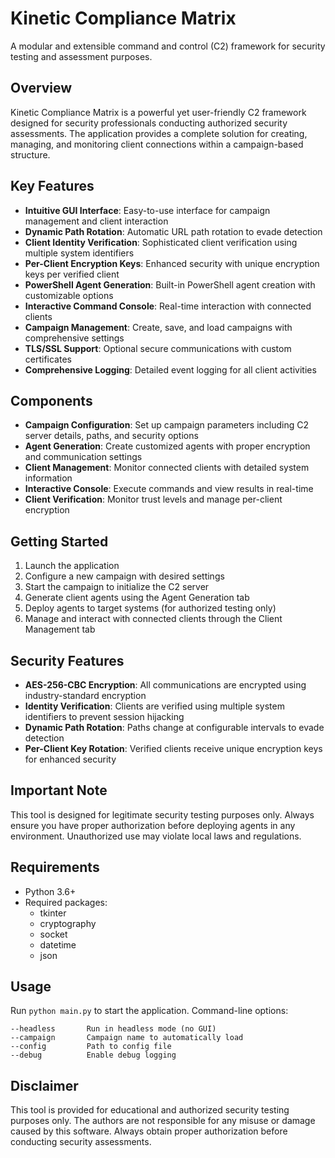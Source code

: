 # Kinetic Compliance Matrix

A modular and extensible command and control (C2) framework for security testing and assessment purposes.

## Overview

Kinetic Compliance Matrix is a powerful yet user-friendly C2 framework designed for security professionals conducting authorized security assessments. The application provides a complete solution for creating, managing, and monitoring client connections within a campaign-based structure.

## Key Features

- **Intuitive GUI Interface**: Easy-to-use interface for campaign management and client interaction
- **Dynamic Path Rotation**: Automatic URL path rotation to evade detection
- **Client Identity Verification**: Sophisticated client verification using multiple system identifiers
- **Per-Client Encryption Keys**: Enhanced security with unique encryption keys per verified client
- **PowerShell Agent Generation**: Built-in PowerShell agent creation with customizable options
- **Interactive Command Console**: Real-time interaction with connected clients
- **Campaign Management**: Create, save, and load campaigns with comprehensive settings
- **TLS/SSL Support**: Optional secure communications with custom certificates
- **Comprehensive Logging**: Detailed event logging for all client activities

## Components

- **Campaign Configuration**: Set up campaign parameters including C2 server details, paths, and security options
- **Agent Generation**: Create customized agents with proper encryption and communication settings
- **Client Management**: Monitor connected clients with detailed system information
- **Interactive Console**: Execute commands and view results in real-time
- **Client Verification**: Monitor trust levels and manage per-client encryption

## Getting Started

1. Launch the application
2. Configure a new campaign with desired settings
3. Start the campaign to initialize the C2 server
4. Generate client agents using the Agent Generation tab
5. Deploy agents to target systems (for authorized testing only)
6. Manage and interact with connected clients through the Client Management tab

## Security Features

- **AES-256-CBC Encryption**: All communications are encrypted using industry-standard encryption
- **Identity Verification**: Clients are verified using multiple system identifiers to prevent session hijacking
- **Dynamic Path Rotation**: Paths change at configurable intervals to evade detection
- **Per-Client Key Rotation**: Verified clients receive unique encryption keys for enhanced security

## Important Note

This tool is designed for legitimate security testing purposes only. Always ensure you have proper authorization before deploying agents in any environment. Unauthorized use may violate local laws and regulations.

## Requirements

- Python 3.6+
- Required packages:
  - tkinter
  - cryptography
  - socket
  - datetime
  - json

## Usage

Run `python main.py` to start the application. Command-line options:

```
--headless       Run in headless mode (no GUI)
--campaign       Campaign name to automatically load
--config         Path to config file
--debug          Enable debug logging
```

## Disclaimer

This tool is provided for educational and authorized security testing purposes only. The authors are not responsible for any misuse or damage caused by this software. Always obtain proper authorization before conducting security assessments.
